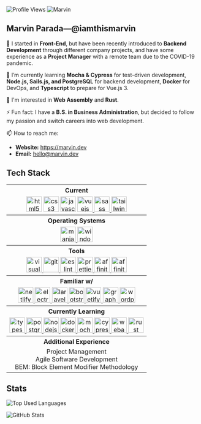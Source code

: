 ![Profile Views](https://gpvc.arturio.dev/iamthismarvin)
![Marvin](https://cdn.jsdelivr.net/gh/iamthismarvin/iamthismarvin@master/images/banner.png)

## Marvin Parada—@iamthismarvin

🔭 I started in **Front-End**, but have been recently introduced to **Backend Development** through different company projects, and have some experience as a **Project Manager** with a remote team due to the COVID-19 pandemic.

🌱 I’m currently learning **Mocha & Cypress** for test-driven development, **Node.js, Sails.js, and PostgreSQL** for backend development, **Docker** for DevOps, and **Typescript** to prepare for Vue.js 3.

📝 I'm interested in **Web Assembly** and **Rust**.

⚡ Fun fact: I have a **B.S. in Business Administration**, but decided to follow my passion and switch careers into web development.

📫 How to reach me:

- **Website:** https://marvin.dev
- **Email:** hello@marvin.dev

## Tech Stack

<table>
  <tbody>
    <tr>
      <th align="center">Current</th>
    </tr>
    <tr>
      <td align="center">
        <img src='https://cdn.jsdelivr.net/gh/iamthismarvin/iamthismarvin@master/images/icons/html5.svg' alt='html5' height='40'>
        <img src='https://cdn.jsdelivr.net/gh/iamthismarvin/iamthismarvin@master/images/icons/css3.svg' alt='css3' height='40'>
        <img src='https://cdn.jsdelivr.net/gh/iamthismarvin/iamthismarvin@master/images/icons/javascript.svg' alt='javascript' height='40'>
        <a href="https://vuejs.org/" target="_blank" rel="noreferrer">
          <img src='https://cdn.jsdelivr.net/gh/iamthismarvin/iamthismarvin@master/images/icons/vue-dot-js.svg' alt='vuejs' height='40'>
        </a>
        <a href="https://sass-lang.com/" target="_blank" rel="noreferrer">
          <img src='https://cdn.jsdelivr.net/gh/iamthismarvin/iamthismarvin@master/images/icons/sass.svg' alt='sass' height='40'>
        </a>
        <a href="https://tailwindcss.com/" target="_blank" rel="noreferrer">
          <img src='https://cdn.jsdelivr.net/gh/iamthismarvin/iamthismarvin@master/images/icons/tailwindcss.svg' alt='tailwindcss' height='40'>
        </a>
      </td>
    </tr>
  </tbody>
  <tbody>
    <tr>
      <th align="center">Operating Systems</th>
    </tr>
    <tr>
      <td align="center">
        <a href="https://manjaro.org/" target="_blank" rel="noreferrer">
          <img src='https://cdn.jsdelivr.net/gh/iamthismarvin/iamthismarvin@master/images/icons/manjaro.svg' alt='manjaro' height='40'>
        </a>
        <img src='https://cdn.jsdelivr.net/gh/iamthismarvin/iamthismarvin@master/images/icons/windows.svg' alt='windows' height='40'> 
      </td>
    </tr>
  </tbody>
  <tbody>
    <tr>
      <th align="center">Tools</th>
    </tr>
    <tr>
      <td align="center"">
        <a href="https://code.visualstudio.com/" target="_blank" rel="noreferrer">
          <img src='https://cdn.jsdelivr.net/gh/iamthismarvin/iamthismarvin@master/images/icons/visualstudiocode.svg' alt='visualstudiocode' height='40'>
        </a>
        <a href="https://git-scm.com/" target="_blank" rel="noreferrer">
          <img src='https://cdn.jsdelivr.net/gh/iamthismarvin/iamthismarvin@master/images/icons/git.svg' alt='git' height='40'>
        </a>
        <a href="https://eslint.org/" target="_blank" rel="noreferrer">
          <img src='https://cdn.jsdelivr.net/gh/iamthismarvin/iamthismarvin@master/images/icons/eslint.svg' alt='eslint' height='40'>
        </a>
        <a href="https://prettier.io/" target="_blank" rel="noreferrer">
          <img src='https://cdn.jsdelivr.net/gh/iamthismarvin/iamthismarvin@master/images/icons/prettier.svg' alt='prettier' height='40'>
        </a>
        <a href="https://affinity.serif.com/en-gb/designer/" target="_blank" rel="noreferrer">
          <img src='https://cdn.jsdelivr.net/gh/iamthismarvin/iamthismarvin@master/images/icons/affinitydesigner.svg' alt='affinitydesigner' height='40'>
        </a>
        <a href="https://affinity.serif.com/en-gb/photo/" target="_blank" rel="noreferrer">
          <img src='https://cdn.jsdelivr.net/gh/iamthismarvin/iamthismarvin@master/images/icons/affinityphoto.svg' alt='affinityphoto' height='40'>
        </a>
      </td>
    </tr>
  </tbody>
  <tbody>
    <tr>
      <th align="center">Familiar w/</th>
    </tr>
    <tr>
      <td align="center"">
        <a href="https://www.netlify.com/" target="_blank" rel="noreferrer">
          <img src='https://cdn.jsdelivr.net/gh/iamthismarvin/iamthismarvin@master/images/icons/netlify.svg' alt='netlify' height='40'>
        </a>
        <a href="https://www.electronjs.org/" target="_blank" rel="noreferrer">
          <img src='https://cdn.jsdelivr.net/gh/iamthismarvin/iamthismarvin@master/images/icons/electron.svg' alt='electron' height='40'>
        </a>
        <a href="https://laravel.com/" target="_blank" rel="noreferrer">
          <img src='https://cdn.jsdelivr.net/gh/iamthismarvin/iamthismarvin@master/images/icons/laravel.svg' alt='laravel' height='40'>
        </a>
        <a href="https://getbootstrap.com/" target="_blank" rel="noreferrer">
          <img src='https://cdn.jsdelivr.net/gh/iamthismarvin/iamthismarvin@master/images/icons/bootstrap.svg' alt='bootstrap' height='40'>
        </a>
        <a href="https://vuetifyjs.com/" target="_blank" rel="noreferrer">
          <img src='https://cdn.jsdelivr.net/gh/iamthismarvin/iamthismarvin@master/images/icons/vuetify.svg' alt='vuetify' height='40'>
        </a>
        <a href="https://graphql.org/" target="_blank" rel="noreferrer">
          <img src='https://cdn.jsdelivr.net/gh/iamthismarvin/iamthismarvin@master/images/icons/graphql.svg' alt='graphql' height='40'>
        </a>
        <a href="https://wordpress.org/" target="_blank" rel="noreferrer">
          <img src='https://cdn.jsdelivr.net/gh/iamthismarvin/iamthismarvin@master/images/icons/wordpress.svg' alt='wordpress' height='40'>
        </a>
      </td>
    </tr>
  </tbody>
  <tbody>
    <tr>
      <th align="center">Currently Learning</th>
    </tr>
    <tr>
      <td align="center"">
        <a href="https://www.typescriptlang.org/" target="_blank" rel="noreferrer">
          <img src='https://cdn.jsdelivr.net/gh/iamthismarvin/iamthismarvin@master/images/icons/typescript.svg' alt='typescript' height='40'>
        </a>
        <a href="https://www.postgresql.org/" target="_blank" rel="noreferrer">
          <img src='https://cdn.jsdelivr.net/gh/iamthismarvin/iamthismarvin@master/images/icons/postgresql.svg' alt='postgresql' height='40'>
        </a>
        <a href="https://nodejs.org/en/" target="_blank" rel="noreferrer">
          <img src='https://cdn.jsdelivr.net/gh/iamthismarvin/iamthismarvin@master/images/icons/node-dot-js.svg' alt='nodejs' height='40'>
        </a>
        <a href="https://www.docker.com/" target="_blank" rel="noreferrer">
          <img src='https://cdn.jsdelivr.net/gh/iamthismarvin/iamthismarvin@master/images/icons/docker.svg' alt='docker' height='40'>
        </a>
        <a href="https://mochajs.org/" target="_blank" rel="noreferrer">
          <img src='https://cdn.jsdelivr.net/gh/iamthismarvin/iamthismarvin@master/images/icons/mocha.svg' alt='mocha' height='40'>
        </a>
        <a href="https://www.cypress.io/" target="_blank" rel="noreferrer">
          <img src='https://cdn.jsdelivr.net/gh/iamthismarvin/iamthismarvin@master/images/icons/cypress.svg' alt='cypress' height='40'>
        </a>
        <a href="https://webassembly.org/" target="_blank" rel="noreferrer">
          <img src='https://cdn.jsdelivr.net/gh/iamthismarvin/iamthismarvin@master/images/icons/webassembly.svg' alt='webassembly' height='40'>
        </a>
        <a href="https://www.rust-lang.org/" target="_blank" rel="noreferrer">
          <img src='https://cdn.jsdelivr.net/gh/iamthismarvin/iamthismarvin@master/images/icons/rust.svg' alt='rust' height='40'>
        </a>
      </td>
    </tr>
  </tbody>
  <tbody>
    <tr>
      <th align="center">Additional Experience</th>
    </tr>
    <tr align="center">
      <td>
        Project Management<br>
        Agile Software Development<br>
        BEM: Block Element Modifier Methodology<br>
      </td>
    </tr>
  </tbody>
</table>

## Stats

![Top Used Languages](https://github-readme-stats.vercel.app/api/top-langs/?username=iamthismarvin&layout=compact&title_color=00C59C&text_color=444444&icon_color=00C59C)

![GitHub Stats](https://github-readme-stats.vercel.app/api?username=iamthismarvin&show_icons=true&count_private=true&include_all_commits=true&title_color=00C59C&text_color=444444&icon_color=00C59C)
